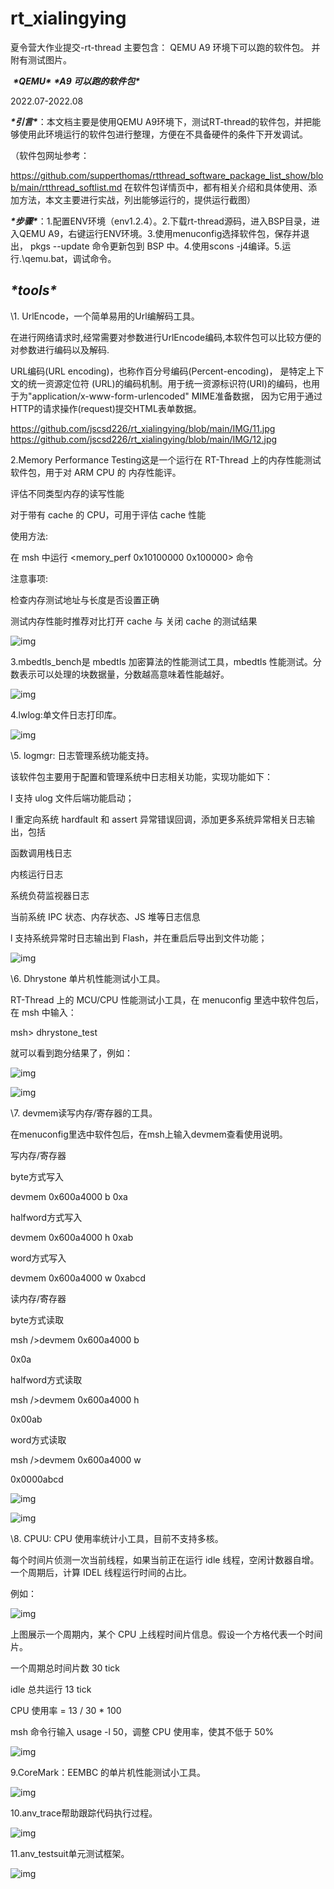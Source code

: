 # rt_xialingying

夏令营大作业提交-rt-thread
主要包含：
    QEMU A9 环境下可以跑的软件包。
    并附有测试图片。

​    ***\*QEMU\**** ***\*A9 可以跑的软件包\****

2022.07-2022.08

***\*引言\****：本文档主要是使用QEMU A9环境下，测试RT-thread的软件包，并把能够使用此环境运行的软件包进行整理，方便在不具备硬件的条件下开发调试。

（软件包网址参考：

https://github.com/supperthomas/rtthread_software_package_list_show/blob/main/rtthread_softlist.md 在软件包详情页中，都有相关介绍和具体使用、添加方法，本文主要进行实战，列出能够运行的，提供运行截图）

***\*步骤\****：1.配置ENV环境（env1.2.4）。2.下载rt-thread源码，进入BSP目录，进入QEMU A9，右键运行ENV环境。3.使用menuconfig选择软件包，保存并退出， pkgs --update 命令更新包到 BSP 中。4.使用scons -j4编译。5.运行.\qemu.bat，调试命令。

## ***\*tools\****

\1. UrlEncode，一个简单易用的Url编解码工具。

在进行网络请求时,经常需要对参数进行UrlEncode编码,本软件包可以比较方便的对参数进行编码以及解码. 

URL编码(URL encoding)，也称作百分号编码(Percent-encoding)， 是特定上下文的统一资源定位符 (URL)的编码机制。用于统一资源标识符(URI)的编码，也用于为"application/x-www-form-urlencoded" MIME准备数据， 因为它用于通过HTTP的请求操作(request)提交HTML表单数据。

https://github.com/jscsd226/rt_xialingying/blob/main/IMG/11.jpg
https://github.com/jscsd226/rt_xialingying/blob/main/IMG/12.jpg

2.Memory Performance Testing这是一个运行在 RT-Thread 上的内存性能测试软件包，用于对 ARM CPU 的 内存性能评。

评估不同类型内存的读写性能

对于带有 cache 的 CPU，可用于评估 cache 性能

使用方法: 

在 msh 中运行 <memory_perf 0x10100000 0x100000> 命令

注意事项:

检查内存测试地址与长度是否设置正确

测试内存性能时推荐对比打开 cache 与 关闭 cache 的测试结果

![img](file:///C:\Users\tian\AppData\Local\Temp\ksohtml13748\wps3.jpg) 

3.mbedtls_bench是 mbedtls 加密算法的性能测试工具，mbedtls 性能测试。分数表示可以处理的块数据量，分数越高意味着性能越好。

![img](file:///C:\Users\tian\AppData\Local\Temp\ksohtml13748\wps4.jpg) 

4.lwlog:单文件日志打印库。

![img](file:///C:\Users\tian\AppData\Local\Temp\ksohtml13748\wps5.jpg) 

\5. logmgr: 日志管理系统功能支持。

该软件包主要用于配置和管理系统中日志相关功能，实现功能如下：

l 支持 ulog 文件后端功能启动；

l 重定向系统 hardfault 和 assert 异常错误回调，添加更多系统异常相关日志输出，包括

函数调用栈日志

内核运行日志

系统负荷监视器日志

当前系统 IPC 状态、内存状态、JS 堆等日志信息

l 支持系统异常时日志输出到 Flash，并在重启后导出到文件功能；

![img](file:///C:\Users\tian\AppData\Local\Temp\ksohtml13748\wps6.jpg) 

\6. Dhrystone 单片机性能测试小工具。

RT-Thread 上的 MCU/CPU 性能测试小工具，在 menuconfig 里选中软件包后，在 msh 中输入：

msh> dhrystone_test

就可以看到跑分结果了，例如：

![img](file:///C:\Users\tian\AppData\Local\Temp\ksohtml13748\wps7.jpg) 

![img](file:///C:\Users\tian\AppData\Local\Temp\ksohtml13748\wps8.jpg) 

\7. devmem读写内存/寄存器的工具。

在menuconfig里选中软件包后，在msh上输入devmem查看使用说明。

写内存/寄存器

byte方式写入

devmem 0x600a4000 b 0xa

halfword方式写入

devmem 0x600a4000 h 0xab

word方式写入

devmem 0x600a4000 w 0xabcd

读内存/寄存器

byte方式读取

msh />devmem 0x600a4000 b

0x0a

halfword方式读取

msh />devmem 0x600a4000 h

0x00ab

word方式读取

msh />devmem 0x600a4000 w

0x0000abcd

![img](file:///C:\Users\tian\AppData\Local\Temp\ksohtml13748\wps9.jpg) 

![img](file:///C:\Users\tian\AppData\Local\Temp\ksohtml13748\wps10.jpg) 

\8. CPUU: CPU 使用率统计小工具，目前不支持多核。

每个时间片侦测一次当前线程，如果当前正在运行 idle 线程，空闲计数器自增。一个周期后，计算 IDEL 线程运行时间的占比。

例如：

![img](file:///C:\Users\tian\AppData\Local\Temp\ksohtml13748\wps11.jpg) 

上图展示一个周期内，某个 CPU 上线程时间片信息。假设一个方格代表一个时间片。

一个周期总时间片数 30 tick

idle 总共运行 13 tick

CPU 使用率 = 13 / 30 * 100

msh 命令行输入 usage -l 50，调整 CPU 使用率，使其不低于 50%

![img](file:///C:\Users\tian\AppData\Local\Temp\ksohtml13748\wps12.jpg) 

9.CoreMark：EEMBC 的单片机性能测试小工具。

![img](file:///C:\Users\tian\AppData\Local\Temp\ksohtml13748\wps13.jpg) 

10.anv_trace帮助跟踪代码执行过程。

![img](file:///C:\Users\tian\AppData\Local\Temp\ksohtml13748\wps14.jpg) 

11.anv_testsuit单元测试框架。

![img](file:///C:\Users\tian\AppData\Local\Temp\ksohtml13748\wps15.jpg) 

